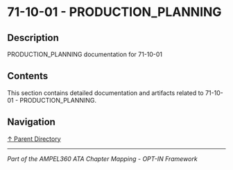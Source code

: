 # 71-10-01 - PRODUCTION_PLANNING

## Description

PRODUCTION_PLANNING documentation for 71-10-01

## Contents

This section contains detailed documentation and artifacts related to 71-10-01 - PRODUCTION_PLANNING.

## Navigation

[↑ Parent Directory](../README.md)

---

*Part of the AMPEL360 ATA Chapter Mapping - OPT-IN Framework*
